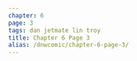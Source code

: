 ```yaml
---
chapter: 6
page: 3
tags: dan jetmate lin troy
title: Chapter 6 Page 3
alias: /dnwcomic/chapter-6-page-3/
---
```

